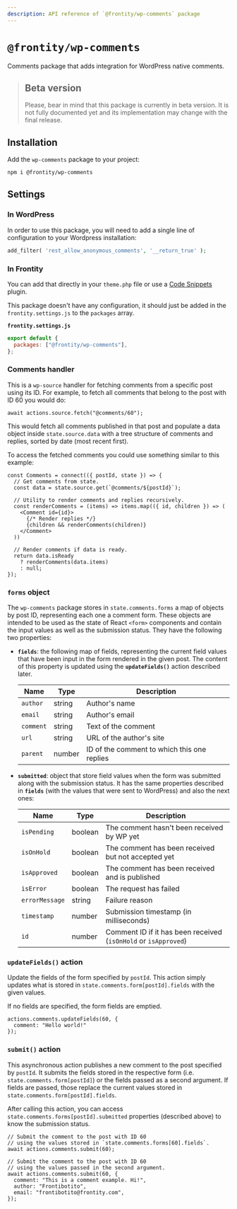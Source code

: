 ```yaml
---
description: API reference of `@frontity/wp-comments` package
---
```


# `@frontity/wp-comments`

Comments package that adds integration for WordPress native comments.

> ## Beta version
>
> Please, bear in mind that this package is currently in beta version. It is not fully documented yet and its implementation may change with the final release.

<!-- toc -->

<!-- tocstop -->

## Installation

Add the `wp-comments` package to your project:

```bash
npm i @frontity/wp-comments
```

## Settings

### In WordPress

In order to use this package, you will need to add a single line of configuration to your Wordpress installation:

```php
add_filter( 'rest_allow_anonymous_comments', '__return_true' );
```

### In Frontity

You can add that directly in your `theme.php` file or use a [Code Snippets](https://wordpress.org/plugins/code-snippets/) plugin.

This package doesn't have any configuration, it should just be added in the `frontity.settings.js` to the `packages` array.

**`frontity.settings.js`**

```js
export default {
  packages: ["@frontity/wp-comments"],
};
```

### Comments handler

This is a `wp-source` handler for fetching comments from a specific post using its ID. For example, to fetch all comments that belong to the post with ID 60 you would do:

```
await actions.source.fetch("@comments/60");
```

This would fetch all comments published in that post and populate a data object inside `state.source.data` with a tree structure of comments and replies, sorted by date (most recent first).

To access the fetched comments you could use something similar to this example:

```
const Comments = connect(({ postId, state }) => {
  // Get comments from state.
  const data = state.source.get(`@comments/${postId}`);

  // Utility to render comments and replies recursively.
  const renderComments = (items) => items.map(({ id, children }) => (
    <Comment id={id}>
      {/* Render replies */}
      {children && renderComments(children)}
    </Comment>
  ))

  // Render comments if data is ready.
  return data.isReady
    ? renderComments(data.items)
    : null;
});
```

### `forms` object

The `wp-comments` package stores in `state.comments.forms` a map of objects by post ID, representing each one a comment form. These objects are intended to be used as the state of React `<form>` components and contain the input values as well as the submission status. They have the following two properties:

- **`fields`**: the following map of fields, representing the current field values that have been input in the form rendered in the given post. The content of this property is updated using the **`updateFields()`** action described later.

  | Name      | Type   | Description                                 |
  | --------- | ------ | ------------------------------------------- |
  | `author`  | string | Author's name                               |
  | `email`   | string | Author's email                              |
  | `comment` | string | Text of the comment                         |
  | `url`     | string | URL of the author's site                    |
  | `parent`  | number | ID of the comment to which this one replies |

- **`submitted`**: object that store field values when the form was submitted along with the submission status. It has the same properties described in **`fields`** (with the values that were sent to WordPress) and also the next ones:

  | Name           | Type    | Description                                                     |
  | -------------- | ------- | --------------------------------------------------------------- |
  | `isPending`    | boolean | The comment hasn't been received by WP yet                      |
  | `isOnHold`     | boolean | The comment has been received but not accepted yet              |
  | `isApproved`   | boolean | The comment has been received and is published                  |
  | `isError`      | boolean | The request has failed                                          |
  | `errorMessage` | string  | Failure reason                                                  |
  | `timestamp`    | number  | Submission timestamp (in milliseconds)                          |
  | `id`           | number  | Comment ID if it has been received (`isOnHold` or `isApproved`) |

### `updateFields()` action

Update the fields of the form specified by `postId`. This action simply updates what is stored in `state.comments.form[postId].fields` with the given values.

If no fields are specified, the form fields are emptied.

```
actions.comments.updateFields(60, {
  comment: "Hello world!"
});
```

### `submit()` action

This asynchronous action publishes a new comment to the post specified by `postId`. It submits the fields stored in the respective form (i.e. `state.comments.form[postId]`) or the fields passed as a second argument. If fields are passed, those replace the current values stored in `state.comments.form[postId].fields`.

After calling this action, you can access `state.comments.forms[postId].submitted` properties (described above) to know the submission status.

```
// Submit the comment to the post with ID 60
// using the values stored in `state.comments.forms[60].fields`.
await actions.comments.submit(60);

// Submit the comment to the post with ID 60
// using the values passed in the second argument.
await actions.comments.submit(60, {
  comment: "This is a comment example. Hi!",
  author: "Frontibotito",
  email: "frontibotito@frontity.com",
});
```
